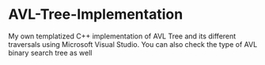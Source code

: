 # AVL-Tree-Implementation
My own templatized C++ implementation of AVL Tree and its different traversals using Microsoft Visual Studio. You can also check the type of AVL binary search tree as well
